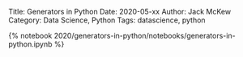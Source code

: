 Title: Generators in Python
Date: 2020-05-xx
Author: Jack McKew
Category: Data Science, Python
Tags: datascience, python

{% notebook 2020/generators-in-python/notebooks/generators-in-python.ipynb %}
